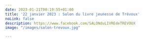 ```yaml
---
date: 2023-01-21T00:19:55+01:00
title: '22 janvier 2023 : Salon du livre jeunesse de Trévoux'
noLink: false
description: https://www.facebook.com/SALONduLIVREdeTREVOUX
image: "/images/salon-trevoux.jpg"

---
```

